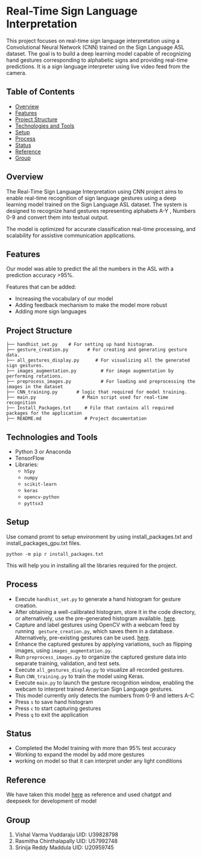 # Real-Time Sign Language Interpretation

This project focuses on real-time sign language interpretation using a Convolutional Neural Network (CNN) trained on the Sign Language ASL dataset. The goal is to build a deep learning model capable of recognizing hand gestures corresponding to alphabetic signs and providing real-time predictions. It is a sign language interpreter using live video feed from the camera. 

## Table of Contents

* [Overview](#Overview)
* [Features](#Features)
* [Project Structure](#Project-Structure)
* [Technologies and Tools](#Technologies-and-Tools)
* [Setup](#Setup)
* [Process](#Process)
* [Status](#Status)
* [Reference](#Reference)
* [Group](#Group)

## Overview

The Real-Time Sign Language Interpretation using CNN project aims to enable real-time recognition of sign language gestures using a deep learning model trained on the Sign Language ASL dataset. The system is designed to recognize hand gestures representing alphabets A-Y , Numbers 0-9 and convert them into textual output.

The model is optimized for accurate classification real-time processing, and scalability for assistive communication applications.

## Features

Our model was able to predict the all the numbers in the ASL with a prediction accuracy >95%.

Features that can be added:
* Increasing the vocabulary of our model
* Adding feedback mechanism to make the model more robust
* Adding more sign languages

## Project Structure

```
├── handhist_set.py    # For setting up hand histogram.
├── gesture_creation.py       # For creating and generating gesture data.
├── all_gestures_display.py      # For visualizing all the generated sign gestures.
├── images_augmentation.py         # For image augmentation by performing rotations.
├── preprocess_images.py           # For loading and preprocessing the images in the dataset
├── CNN_training.py       # logic that required for model training.
├── main.py                 # Main script used for real-time recognition
├── Install_Packages.txt     # File that contains all required packages for the application
├── README.md                # Project documentation
```

## Technologies and Tools

- Python 3 or Anaconda
- TensorFlow
- Libraries:
    - `h5py`
    - `numpy`
    - `scikit-learn`
    - `keras`
    - `opencv-python`
    - `pyttsx3`

## Setup

Use comand promt to setup environment by using install_packages.txt and install_packages_gpu.txt files. 

`python -m pip r install_packages.txt`

This will help you in installing all the libraries required for the project.

## Process

* Execute `handhist_set.py` to generate a hand histogram for gesture creation. 
* After obtaining a well-calibrated histogram, store it in the code directory, or alternatively, use the pre-generated histogram available. [here](https://github.com/vishalvarmavuddaraju/Realtime-SignLanguage-Interpretation/tree/main/code).
* Capture and label gestures using OpenCV with a webcam feed by running ` gesture_creation.py`, which saves them in a database. Alternatively, pre-existing gestures can be used. [here](https://github.com/vishalvarmavuddaraju/Realtime-SignLanguage-Interpretation/tree/main/code).
* Enhance the captured gestures by applying variations, such as flipping images, using `images_augmentation.py`.
* Run `preprocess_images.py` to organize the captured gesture data into separate training, validation, and test sets. 
* Execute `all_gestures_display.py` to visualize all recorded gestures.
* Run `CNN_training.py` to train the model using Keras.
* Execute `main.py` to launch the gesture recognition window, enabling the webcam to interpret trained American Sign Language gestures.  
* This model currently only detects the numbers from 0-9 and letters A-C
* Press `s` to save hand histogram
* Press `c` to start capturing gestures
* Press `q` to exit the application

## Status

* Completed the Model training with more than 95% test accuracy
* Working to expand the model by add more gestures
* working on model so that it can interpret under any light conditions

## Reference

We have taken this model [here](https://youtu.be/NBzqY9tJd7M?feature=shared) as reference and used chatgpt and deepseek for development of model

## Group
1) Vishal Varma Vuddaraju UID: U39828798
2) Rasmitha Chinthalapally UID: U57992748
3) Srinija Reddy Maddula UID: U20959745
